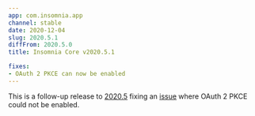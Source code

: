 ```yaml
---
app: com.insomnia.app
channel: stable
date: 2020-12-04
slug: 2020.5.1
diffFrom: 2020.5.0
title: Insomnia Core v2020.5.1

fixes:
- OAuth 2 PKCE can now be enabled
---
```


This is a follow-up release to [2020.5](/changelog/core/2020.5.0) fixing an [issue](https://github.com/Kong/insomnia/issues/2889) where OAuth 2 PKCE could not be enabled.
